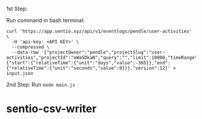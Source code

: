 1st Step:

Run command in bash terminal:
```
curl 'https://app.sentio.xyz/api/v1/eventlogs/pendle/user-activities' \
  -H 'api-key: <API KEY>' \
  --compressed \
  --data-raw '{"projectOwner":"pendle","projectSlug":"user-activities","projectId":"oWaSDkaN","query":"","limit":10000,"timeRange":{"start":{"relativeTime":{"unit":"days","value":-365}},"end":{"relativeTime":{"unit":"seconds","value":0}}},"version":12}' > input.json
```


2nd Step: Run `node main.js`
# sentio-csv-writer
